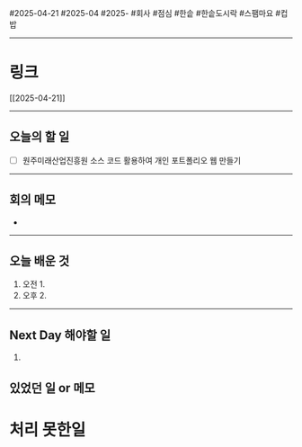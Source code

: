 #2025-04-21 #2025-04 #2025- 
#회사 #점심 #한솥 #한솥도시락 #스팸마요 #컵밥

------
# 링크 
[[2025-04-21]]

---
## 오늘의 할 일
- [ ] 원주미래산업진흥원 소스 코드 활용하여 개인 포트폴리오 웹 만들기
---
## 회의 메모
- 
---
## 오늘 배운 것
1. 오전
    1. 
2. 오후
    2. 
---
## Next Day 해야할 일
1. 


## 있었던 일 or 메모


# 처리 못한일